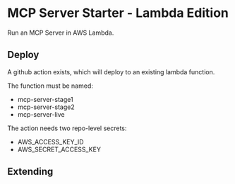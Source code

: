 # MCP Server Starter - Lambda Edition

Run an MCP Server in AWS Lambda.

## Deploy

A github action exists, which will deploy to an existing lambda function.

The function must be named:

- mcp-server-stage1
- mcp-server-stage2
- mcp-server-live

The action needs two repo-level secrets:

- AWS_ACCESS_KEY_ID
- AWS_SECRET_ACCESS_KEY

## Extending

